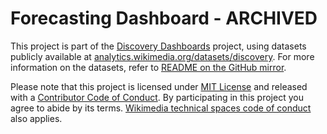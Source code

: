 # Forecasting Dashboard - ARCHIVED

This project is part of the [Discovery Dashboards](https://discovery.wmflabs.org/) project, using datasets publicly available at [analytics.wikimedia.org/datasets/discovery](https://analytics.wikimedia.org/datasets/discovery/). For more information on the datasets, refer to [README on the GitHub mirror](https://github.com/wikimedia/wikimedia-discovery-golden/blob/master/docs/README.md).

Please note that this project is licensed under [MIT License](LICENSE.md) and released with a [Contributor Code of Conduct](CONDUCT.md). By participating in this project you agree to abide by its terms. [Wikimedia technical spaces code of conduct](https://www.mediawiki.org/wiki/Special:MyLanguage/Code_of_Conduct) also applies.
